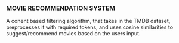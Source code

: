 ### MOVIE RECOMMENDATION SYSTEM

A conent based filtering algorithm, that takes in the TMDB dataset, preprocesses it with required tokens, and uses cosine similarities to suggest/recommend movies based on the users input.

